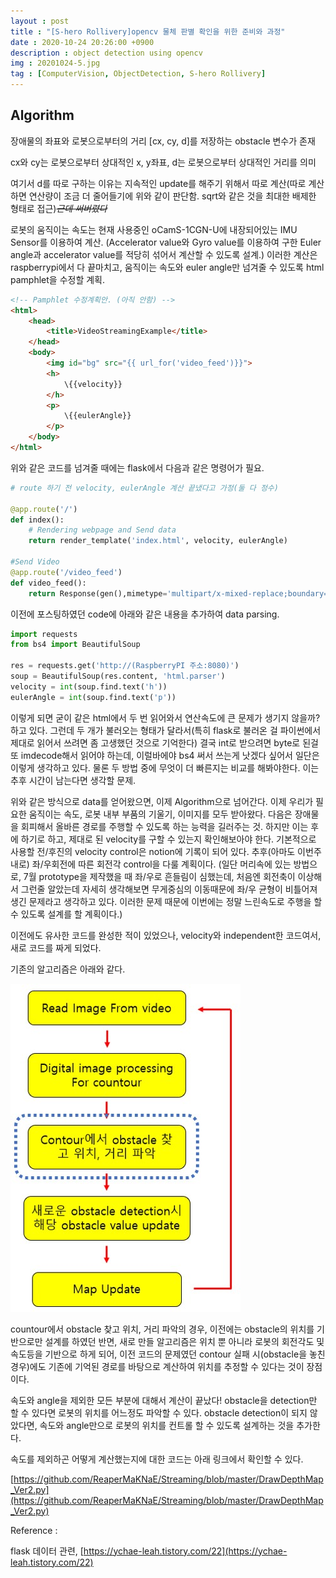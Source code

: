 ```yaml
---
layout : post
title : "[S-hero Rollivery]opencv 물체 판별 확인을 위한 준비와 과정"
date : 2020-10-24 20:26:00 +0900
description : object detection using opencv
img : 20201024-5.jpg
tag : [ComputerVision, ObjectDetection, S-hero Rollivery]
---
```


## Algorithm

장애물의 좌표와 로봇으로부터의 거리 [cx, cy, d]를 저장하는 obstacle 변수가 존재

cx와 cy는 로봇으로부터 상대적인 x, y좌표, d는 로봇으로부터 상대적인 거리를 의미

여기서 d를 따로 구하는 이유는 지속적인 update를 해주기 위해서 따로 계산(따로 계산하면 연산량이 조금 더 줄어들기에 위와 같이 판단함. sqrt와 같은 것을 최대한 배제한 형태로 접근)~~*근데 써버렸다*~~



로봇의 움직이는 속도는 현재 사용중인 oCamS-1CGN-U에 내장되어있는 IMU Sensor를 이용하여 계산. (Accelerator value와 Gyro value를 이용하여 구한 Euler angle과 accelerator value를 적당히 섞어서 계산할 수 있도록 설계.) 이러한 계산은 raspberrypi에서 다 끝마치고, 움직이는 속도와 euler angle만 넘겨줄 수 있도록 html pamphlet을 수정할 계획.



```html
<!-- Pamphlet 수정계획안. (아직 안함) -->
<html>
	<head>
		<title>VideoStreamingExample</title>
	</head>
	<body>
		<img id="bg" src="{{ url_for('video_feed')}}">
        <h>
            \{{velocity}}
        </h>
        <p>
            \{{eulerAngle}}
        </p>
	</body>
</html>
```



위와 같은 코드를 넘겨줄 때에는 flask에서 다음과 같은 명령어가 필요.

```python
# route 하기 전 velocity, eulerAngle 계산 끝냈다고 가정(둘 다 정수)

@app.route('/')
def index():
    # Rendering webpage and Send data
    return render_template('index.html', velocity, eulerAngle)
    
#Send Video
@app.route('/video_feed')
def video_feed():
    return Response(gen(),mimetype='multipart/x-mixed-replace;boundary=frame')
```



이전에 포스팅하였던 code에 아래와 같은 내용을 추가하여 data parsing.

```python
import requests
from bs4 import BeautifulSoup

res = requests.get('http://(RaspberryPI 주소:8080)')
soup = BeautifulSoup(res.content, 'html.parser')
velocity = int(soup.find.text('h'))
eulerAngle = int(soup.find.text('p'))
```

 이렇게 되면 굳이 같은 html에서 두 번 읽어와서 연산속도에 큰 문제가 생기지 않을까? 하고 있다. 그런데 두 개가 불러오는 형태가 달라서(특히 flask로 불러온 걸 파이썬에서 제대로 읽어서 쓰려면 좀 고생했던 것으로 기억한다) 결국 int로 받으려면 byte로 된걸 또 imdecode해서 읽어야 하는데, 이럴바에야 bs4 써서 쓰는게 낫겠다 싶어서 일단은 이렇게 생각하고 있다. 물론 두 방법 중에 무엇이 더 빠른지는 비교를 해봐야한다. 이는 추후 시간이 남는다면 생각할 문제.



 위와 같은 방식으로 data를 얻어왔으면, 이제 Algorithm으로 넘어간다. 이제 우리가 필요한 움직이는 속도, 로봇 내부 부품의 기울기, 이미지를 모두 받아왔다. 다음은 장애물을 회피해서 올바른 경로를 주행할 수 있도록 하는 능력을 길러주는 것. 하지만 이는 후에 하기로 하고, 제대로 된 velocity를 구할 수 있는지 확인해보아야 한다. 기본적으로 사용할 전/후진의 velocity control은 notion에 기록이 되어 있다. 추후(아마도 이번주 내로) 좌/우회전에 따른 회전각 control을 다룰 계획이다. (일단 머리속에 있는 방법으로, 7월 prototype을 제작했을 때 좌/우로 흔들림이 심했는데, 처음엔 회전축이 이상해서 그런줄 알았는데 자세히 생각해보면 무게중심의 이동때문에 좌/우 균형이 비틀어져 생긴 문제라고 생각하고 있다. 이러한 문제 때문에 이번에는 정말 느린속도로 주행을 할 수 있도록 설계를 할 계획이다.)



 이전에도 유사한 코드를 완성한 적이 있었으나, velocity와 independent한 코드여서, 새로 코드를 짜게 되었다.



 기존의 알고리즘은 아래와 같다.

![img1](https://raw.githubusercontent.com/ReaperMaKNaE/reapermaknae.github.io/main/assets/img/20201024-4.jpg)

 countour에서 obstacle 찾고 위치, 거리 파악의 경우, 이전에는 obstacle의 위치를 기반으로만 설계를 하였던 반면, 새로 만들 알고리즘은 위치 뿐 아니라 로봇의 회전각도 및 속도등을 기반으로 하게 되어, 이전 코드의 문제였던 contour 실패 시(obstacle을 놓친 경우)에도 기존에 기억된 경로를 바탕으로 계산하여 위치를 추정할 수 있다는 것이 장점이다. 



 속도와 angle을 제외한 모든 부분에 대해서 계산이 끝났다! obstacle을 detection만 할 수 있다면 로봇의 위치를 어느정도 파악할 수 있다. obstacle detection이 되지 않았다면, 속도와 angle만으로 로봇의 위치를 컨트롤 할 수 있도록 설계하는 것을 추가한다.



속도를 제외하곤 어떻게 계산했는지에 대한 코드는 아래 링크에서 확인할 수 있다.

[https://github.com/ReaperMaKNaE/Streaming/blob/master/DrawDepthMap_Ver2.py](https://github.com/ReaperMaKNaE/Streaming/blob/master/DrawDepthMap_Ver2.py)





Reference : 

flask 데이터 관련, [https://ychae-leah.tistory.com/22](https://ychae-leah.tistory.com/22)